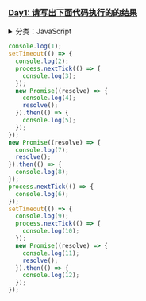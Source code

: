 ### [Day1: 请写出下面代码执行的的结果](/note/daily/1)

<details>
<summary>分类：JavaScript

```js
console.log(1);
setTimeout(() => {
  console.log(2);
  process.nextTick(() => {
    console.log(3);
  });
  new Promise((resolve) => {
    console.log(4);
    resolve();
  }).then(() => {
    console.log(5);
  });
});
new Promise((resolve) => {
  console.log(7);
  resolve();
}).then(() => {
  console.log(8);
});
process.nextTick(() => {
  console.log(6);
});
setTimeout(() => {
  console.log(9);
  process.nextTick(() => {
    console.log(10);
  });
  new Promise((resolve) => {
    console.log(11);
    resolve();
  }).then(() => {
    console.log(12);
  });
});
```

</summary>

> 答案

```
node < 11
1 7 6 8 2 4 9 11 3 10 5 12

node >= 11
1 7 6 8 2 4 3 5 9 11 10 12
```

> 解析

!> 宏任务和微任务
1. 宏任务：
  1. `macrotask`,包括`setTimeout`、`setInerVal`、`setImmediate`(node独有)、`requestAnimationFrame`(浏览器独有)、`I/O`、`UI rendering`(浏览器独有)
1. 微任务：
  1. `microtask`,包括`process.nextTick`(Node独有)、`Promise.then()`、`Object.observe`、`MutationObserver`
  `Promise`构造函数中的代码是同步执行的，`new Promise()`构造函数中的代码是同步代码，并不是微任务

!> `Node.js`中的`EventLoop`执行宏队列的回调任务有6个阶段
1. `timers`阶段：这个阶段执行`setTimeout`和`setInterval`预定的`callback`
2. `I/O callback`阶段：执行除了`close`事件的`callbacks`、被`timers`设定的`callbacks`、`setImmediate()`设定的`allbacks`这些之外的`callbacks`
3. `idle, prepare`阶段：仅`node`内部使用
4. `poll`阶段：获取新的`I/O`事件，适当的条件下`node`将阻塞在这里
5. `check`阶段：执行`setImmediate()`设定的`callbacks`
6. `close callbacks`阶段：执行`socket.on('close', ....)`这些`callbacks`

!> `NodeJs`中宏队列主要有4个
1. `Timers Queue`
2. `IO Callbacks Queue`
3. `Check Queue`
4. `Close Callbacks Queue`

!> 这4个都属于宏队列，但是在浏览器中，可以认为只有一个宏队列，所有的macrotask都会被加到这一个宏队列中，但是在`NodeJS`中，不同的macrotask会被放置在不同的宏队列中。
`NodeJS`中微队列主要有2个
1. `Next Tick Queue`：是放置`process.nextTick(callback)`的回调任务的
2. `Other Micro Queue`：放置其他`microtask`，比如`Promise`等

在浏览器中，也可以认为只有一个微队列，所有的`microtask`都会被加到这一个微队列中，但是在`NodeJS`中，不同的`microtask`会被放置在不同的微队列中。

!> `Node.js`中的`EventLoop`过程
1. 执行全局`Script`的同步代码
2. 执行`microtask`微任务，先执行所有`Next Tick Queue`中的所有任务，再执行`Other Microtask Queue`中的所有任务
3. 开始执行`macrotask`宏任务，共6个阶段，从第1个阶段开始执行相应每一个阶段`macrotask`中的所有任务，注意，这里是所有每个阶段宏任务队列的所有任务，在浏览器的Event Loop中是只取宏队列的第一个任务出来执行，每一个阶段的macrotask任务执行完毕后，开始执行微任务，也就是步骤2
4. `Timers Queue` -> 步骤2 -> `I/O Queue` -> 步骤2 -> `Check Queue `-> 步骤2 -> `Close Callback Queue` -> 步骤2 -> `Timers Queue` ......
5. 这就是Node的Event Loop



```nomnoml renderSvg
# direction: right
[<reference> timers | pending callbacks | idle, prepare | poll | check | close callbacks ]
[incoming: connections, data, etc.] -> [poll]

```


Node 11.x新变化

现在`node11`在`timer`阶段的`setTimeout`,`setInterval`...和在`check`阶段的`immediate`都在`node11`里面都修改为一旦执行一个阶段里的一个任务就立刻执行微任务队列。为了和浏览器更加趋同.


</details>


